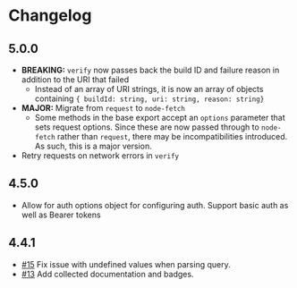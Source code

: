 # Changelog

## 5.0.0

- **BREAKING:** `verify` now passes back the build ID and failure reason in addition to the URI that failed
  - Instead of an array of URI strings, it is now an array of objects containing
    `{ buildId: string, uri: string, reason: string}`
- **MAJOR:** Migrate from `request` to `node-fetch`
  - Some methods in the base export accept an `options` parameter that sets request options. Since these are now passed
    through to `node-fetch` rather than `request`, there may be incompatibilities introduced. As such, this is a major
    version.
- Retry requests on network errors in `verify`

## 4.5.0

- Allow for auth options object for configuring auth. Support basic auth as well as Bearer tokens

## 4.4.1

- [#15] Fix issue with undefined values when parsing query.
- [#13] Add collected documentation and badges.

[#13]: https://github.com/warehouseai/warehouse.ai-api-client/pull/13
[#15]: https://github.com/warehouseai/warehouse.ai-api-client/pull/15
